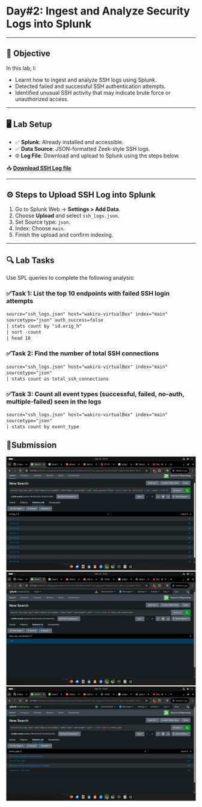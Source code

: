 # Day#2: Ingest and Analyze Security Logs into Splunk

---

## 🎯 Objective

In this lab, I:
- Learnt how to ingest and analyze SSH logs using Splunk.
- Detected failed and successful SSH authentication attempts.
- Identified unusual SSH activity that may indicate brute force or unauthorized access.

---

## 🖥️ Lab Setup

- ✅ **Splunk**: Already installed and accessible.
- ✅ **Data Source**: JSON-formatted Zeek-style SSH logs.
- 🌐 **Log File**: Download and upload to Splunk using the steps below.

📥 **[Download SSH Log file](https://raw.githubusercontent.com/0xrajneesh/30-Days-SOC-Challenge-Beginner/refs/heads/main/ssh_logs.json)**

---

## ⚙️ Steps to Upload SSH Log into Splunk

1. Go to Splunk Web → **Settings > Add Data**.
2. Choose **Upload** and select `ssh_logs.json`.
3. Set Source type: `json`.
4. Index: Choose `main`.
5. Finish the upload and confirm indexing.

---

## 🔍 Lab Tasks

Use SPL queries to complete the following analysis:

### ✅Task 1: List the top 10 endpoints with failed SSH login attempts
```spl
source="ssh_logs.json" host="wakiro-virtualBox" index="main" sourcetype="json" auth_success=false
| stats count by "id.orig_h"
| sort -count
| head 10
```
### ✅Task 2: Find the number of total SSH connections
```spl
source="ssh_logs.json" host="wakiro-virtualBox" index="main" sourcetype="json"
| stats count as total_ssh_connections
```
### ✅Task 3: Count all event types (successful, failed, no-auth, multiple-failed) seen in the logs
```spl
source="ssh_logs.json" host="wakiro-virtualBox" index="main" sourcetype="json"
| stats count by event_type
```

## 📸Submission
<p align="center">
<img src="https://raw.githubusercontent.com/WWambui/Splunk-SIEM-Challenge/main/day2Task1.png" width="750"/>
<img src="https://raw.githubusercontent.com/WWambui/Splunk-SIEM-Challenge/main/day2Task2.png" width="750"/>
<img src="https://raw.githubusercontent.com/WWambui/Splunk-SIEM-Challenge/main/day2Task3.png" width="750"/>
</p>
